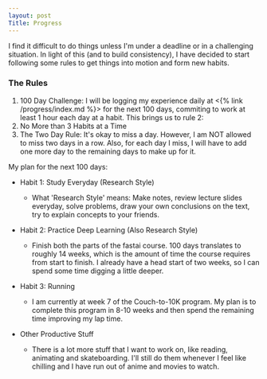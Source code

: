 ```yaml
---
layout: post
Title: Progress
---
```


I find it difficult to do things unless I'm under a deadline or in a challenging situation. In light of this (and to build consistency), I have decided to start following some rules to get things into motion and form new habits.

### The Rules
1. 100 Day Challenge: I will be logging my experience daily at <{% link /progress/index.md %}> for the next 100 days, commiting to work at least 1 hour each day at a habit. This brings us to rule 2:
2. No More than 3 Habits at a Time
3. The Two Day Rule: It's okay to miss a day. However, I am NOT allowed to miss two days in a row.
Also, for each day I miss, I will have to add one more day to the remaining days to make up for it. 

My plan for the next 100 days:
* Habit 1: Study Everyday (Research Style)
    * What 'Research Style' means: Make notes, review lecture slides everyday, solve problems, draw your own conclusions on the text, try to explain concepts to your friends.

* Habit 2: Practice Deep Learning (Also Research Style)
    * Finish both the parts of the fastai course. 100 days translates to roughly 14 weeks, which is the amount of time the course requires from start to finish. I already have a head start of two weeks, so I can spend some time digging a little deeper.

* Habit 3: Running
    * I am currently at week 7 of the Couch-to-10K program. My plan is to complete this program in 8-10 weeks and then spend the remaining time improving my lap time.

* Other Productive Stuff
    * There is a lot more stuff that I want to work on, like reading, animating and skateboarding. I'll still do them whenever I feel like chilling and I have run out of anime and movies to watch.